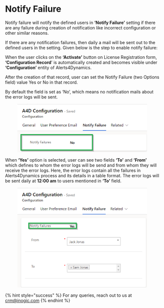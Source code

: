 # Notify Failure

Notify failure will notify the defined users in **‘Notify Failure’** setting if there are any failure during creation of notification like incorrect configuration or other similar reasons.&#x20;

If there are any notification failures, then daily a mail will be sent out to the defined users in the setting. Given below is the step to enable notify failure:&#x20;

When the user clicks on the **‘Activate’** button on License Registration form, **‘Configuration Record**’ is automatically created and becomes visible under **‘Configuration’** entity of Alerts4Dynamics.&#x20;

After the creation of that record, user can set the Notify Failure (two Options field) value Yes or No in that record.&#x20;

By default the field is set as ‘No’, which means no notification mails about the error logs will be sent.

<figure><img src="../../.gitbook/assets/no.png" alt=""><figcaption></figcaption></figure>

When **‘Yes’** option is selected, user can see two fields **‘To’** and **‘From’** which defines to whom the error logs will be send and from whom they will receive the error logs. Here, the error logs contain all the failures in Alerts4Dynamics process and its details in a table format. The error logs will be sent daily at **12:00 am** to users mentioned in **‘To’** field.

<figure><img src="../../.gitbook/assets/yes.png" alt=""><figcaption></figcaption></figure>

{% hint style="success" %}
For any queries, reach out to us at [crm@inogic.com](mailto:crm@inogic.com)
{% endhint %}

